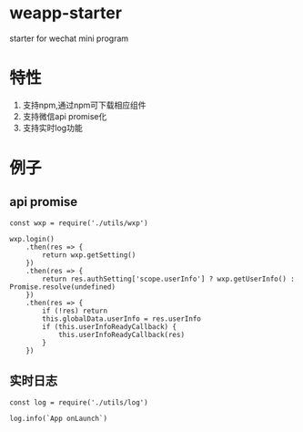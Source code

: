# weapp-starter
starter for wechat mini program

# 特性
1. 支持npm,通过npm可下载相应组件
2. 支持微信api promise化
3. 支持实时log功能

# 例子
## api promise
```
const wxp = require('./utils/wxp')

wxp.login()
    .then(res => {
        return wxp.getSetting()
    })
    .then(res => {
        return res.authSetting['scope.userInfo'] ? wxp.getUserInfo() : Promise.resolve(undefined)
    })
    .then(res => {
        if (!res) return
        this.globalData.userInfo = res.userInfo
        if (this.userInfoReadyCallback) {
            this.userInfoReadyCallback(res)
        }
    })
```


## 实时日志
```
const log = require('./utils/log')

log.info(`App onLaunch`)
```